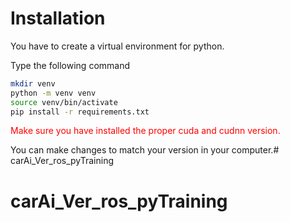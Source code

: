 # Installation

You have to create a virtual environment for python.

Type the following command

```bash
mkdir venv
python -m venv venv
source venv/bin/activate
pip install -r requirements.txt
```



<font color=#FF0000>Make sure you have installed the proper cuda and cudnn version.</font>

You can make changes to match your version in your computer.# carAi_Ver_ros_pyTraining
# carAi_Ver_ros_pyTraining
